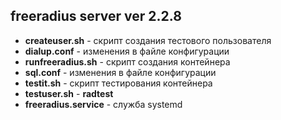## freeradius server ver 2.2.8

- **createuser.sh** - скрипт создания тестового пользователя
- **dialup.conf** - изменения в файле конфигурации
- **runfreeradius.sh** - скрипт создания контейнера
- **sql.conf** - изменения в файле конфигурации
- **testit.sh** - скрипт тестирования контейнера
- **testuser.sh** - **radtest**
- **freeradius.service** - служба systemd